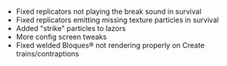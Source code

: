 * Fixed replicators not playing the break sound in survival
* Fixed replicators emitting missing texture particles in survival
* Added "strike" particles to lazors
* More config screen tweaks
* Fixed welded Bloques® not rendering properly on Create trains/contraptions
